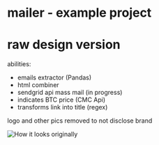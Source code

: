 # mailer - example project
# raw design version

abilities:
- emails extractor (Pandas) 
- html combiner 
- sendgrid api mass mail (in progress)
- indicates BTC price (CMC Api)
- transforms link into title (regex) 

logo and other pics removed to not disclose brand

![How it looks originally](https://i.imgur.com/yCOfM1a.png)
